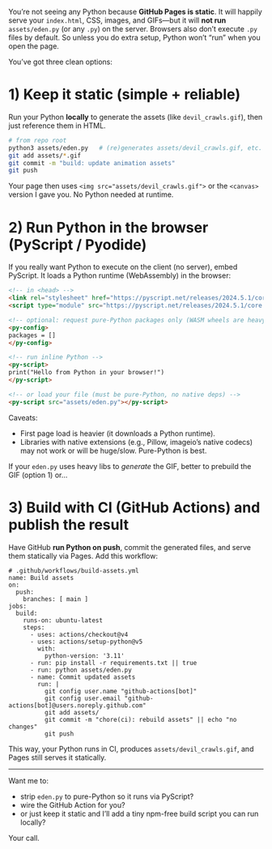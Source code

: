 You’re not seeing any Python because **GitHub Pages is static**. It will happily serve your `index.html`, CSS, images, and GIFs—but it will **not run** `assets/eden.py` (or any `.py`) on the server. Browsers also don’t execute `.py` files by default. So unless you do extra setup, Python won’t “run” when you open the page.

You’ve got three clean options:

# 1) Keep it static (simple + reliable)

Run your Python **locally** to generate the assets (like `devil_crawls.gif`), then just reference them in HTML.

```bash
# from repo root
python3 assets/eden.py   # (re)generates assets/devil_crawls.gif, etc.
git add assets/*.gif
git commit -m "build: update animation assets"
git push
```

Your page then uses `<img src="assets/devil_crawls.gif">` or the `<canvas>` version I gave you. No Python needed at runtime.

# 2) Run Python **in the browser** (PyScript / Pyodide)

If you really want Python to execute on the client (no server), embed PyScript. It loads a Python runtime (WebAssembly) in the browser:

```html
<!-- in <head> -->
<link rel="stylesheet" href="https://pyscript.net/releases/2024.5.1/core.css">
<script type="module" src="https://pyscript.net/releases/2024.5.1/core.js"></script>

<!-- optional: request pure-Python packages only (WASM wheels are heavy) -->
<py-config>
packages = []
</py-config>

<!-- run inline Python -->
<py-script>
print("Hello from Python in your browser!")
</py-script>

<!-- or load your file (must be pure-Python, no native deps) -->
<py-script src="assets/eden.py"></py-script>
```

Caveats:

* First page load is heavier (it downloads a Python runtime).
* Libraries with native extensions (e.g., Pillow, imageio’s native codecs) may not work or will be huge/slow. Pure-Python is best.

If your `eden.py` uses heavy libs to *generate* the GIF, better to prebuild the GIF (option 1) or…

# 3) Build with **CI** (GitHub Actions) and publish the result

Have GitHub **run Python on push**, commit the generated files, and serve them statically via Pages. Add this workflow:

```
# .github/workflows/build-assets.yml
name: Build assets
on:
  push:
    branches: [ main ]
jobs:
  build:
    runs-on: ubuntu-latest
    steps:
      - uses: actions/checkout@v4
      - uses: actions/setup-python@v5
        with:
          python-version: '3.11'
      - run: pip install -r requirements.txt || true
      - run: python assets/eden.py
      - name: Commit updated assets
        run: |
          git config user.name "github-actions[bot]"
          git config user.email "github-actions[bot]@users.noreply.github.com"
          git add assets/
          git commit -m "chore(ci): rebuild assets" || echo "no changes"
          git push
```

This way, your Python runs in CI, produces `assets/devil_crawls.gif`, and Pages still serves it statically.

---

Want me to:

* strip `eden.py` to pure-Python so it runs via PyScript?
* wire the GitHub Action for you?
* or just keep it static and I’ll add a tiny npm-free build script you can run locally?

Your call.

